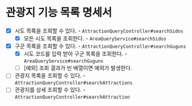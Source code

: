 # 관광지 기능 목록 명세서

* [x] 시도 목록을 조회할 수 있다. - `AttractionQueryController#searchSidos`
  * [x] 모든 시도 목록을 조회한다. - `AreaQueryService#searchSidos`
* [x] 구군 목록을 조회할 수 있다. - `AttractionQueryController#searchGuguns`
  * [x] 시도 코드를 입력 받아 구군 목록을 조회한다. - `AreaQueryService#searchGuguns`
  * [ ] [예외] 조회 결과가 빈 배열이면 예외가 발생한다.
* [ ] 관광지 목록을 조회할 수 있다. - `AttractionQueryController#searchAttractions`
* [ ] 관광지를 상세 조회할 수 있다. - `AttractionQueryController#searchAttraction`
